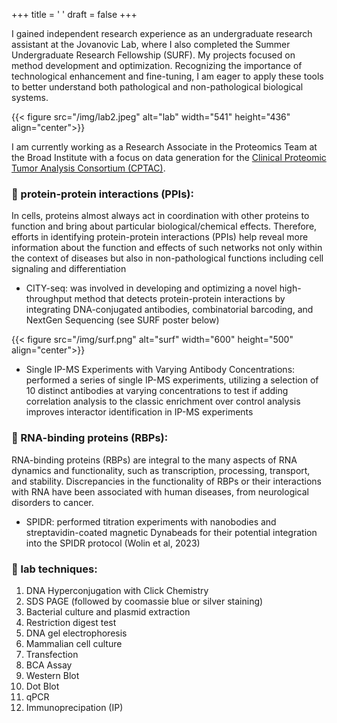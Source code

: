 +++
title = ' '
draft = false
+++

I gained independent research experience as an undergraduate research assistant at the Jovanovic Lab, where I also completed the Summer Undergraduate Research Fellowship (SURF). My projects focused on method development and optimization. Recognizing the importance of technological enhancement and fine-tuning, I am eager to apply these tools to better understand both pathological and non-pathological biological systems. 

{{< figure src="/img/lab2.jpeg" alt="lab" width="541" height="436" align="center">}}

I am currently working as a Research Associate in the Proteomics Team at the Broad Institute with a focus on data generation for the [Clinical Proteomic Tumor Analysis Consortium (CPTAC)](https://proteomics.cancer.gov/programs/cptac).

### :test_tube: protein-protein interactions (PPIs):

In cells, proteins almost always act in coordination with other proteins to function and bring about particular biological/chemical effects. Therefore, efforts in identifying protein-protein interactions (PPIs) help reveal more information about the function and effects of such networks not only within the context of diseases but also in non-pathological functions including cell signaling and differentiation

- CITY-seq: was involved in developing and optimizing a novel high-throughput method that detects protein-protein interactions by integrating DNA-conjugated antibodies, combinatorial barcoding, and NextGen Sequencing (see SURF poster below)

{{< figure src="/img/surf.png" alt="surf" width="600" height="500" align="center">}}

- Single IP-MS Experiments with Varying Antibody Concentrations: performed a series of single IP-MS experiments, utilizing a selection of 10 distinct antibodies at varying concentrations to test if adding correlation analysis to the classic enrichment over control analysis improves interactor identification in IP-MS experiments

### :test_tube: RNA-binding proteins (RBPs): 

RNA-binding proteins (RBPs) are integral to the many aspects of RNA dynamics and functionality, such as transcription, processing, transport, and stability. Discrepancies in the functionality of RBPs or their interactions with RNA have been associated with human diseases, from neurological disorders to cancer. 
    
-  SPIDR: performed titration experiments with nanobodies and streptavidin-coated magnetic Dynabeads for their potential integration into the SPIDR protocol (Wolin et al, 2023) 

### :test_tube: lab techniques: 
1. DNA Hyperconjugation with Click Chemistry 
2. SDS PAGE (followed by coomassie blue or silver staining) 
3. Bacterial culture and plasmid extraction 
4. Restriction digest test 
5. DNA gel electrophoresis
6. Mammalian cell culture 
7. Transfection
8. BCA Assay
9. Western Blot 
10. Dot Blot 
11. qPCR
12. Immunoprecipation (IP)

